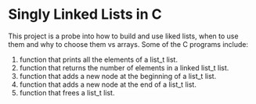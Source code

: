 # Singly Linked Lists in C 
This project is a probe into how to build and use liked lists, when to use them and why to choose them vs arrays. Some of the C programs include:

1. function that prints all the elements of a list_t list.
2. function that returns the number of elements in a linked list_t list.
3. function that adds a new node at the beginning of a list_t list.
4. function that adds a new node at the end of a list_t list.
5. function that frees a list_t list.